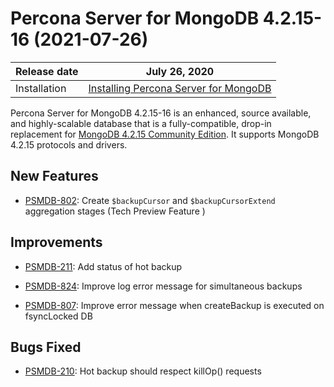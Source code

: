 # Percona Server for MongoDB 4.2.15-16 (2021-07-26)

| Release date | July 26, 2020  |
|------------- | ---------------|
| Installation | [Installing Percona Server for MongoDB](../install/index.md)|



Percona Server for MongoDB 4.2.15-16 is an enhanced, source available, and highly-scalable database that is a
fully-compatible, drop-in replacement for [MongoDB 4.2.15 Community Edition](https://docs.mongodb.com/manual/release-notes/4.2/#4.2.15---jul-13--2021).
It supports MongoDB 4.2.15 protocols and drivers.

## New Features


* [PSMDB-802](https://jira.percona.com/browse/PSMDB-802): Create `$backupCursor` and `$backupCursorExtend` aggregation stages (Tech Preview Feature )

## Improvements


* [PSMDB-211](https://jira.percona.com/browse/PSMDB-211): Add status of hot backup


* [PSMDB-824](https://jira.percona.com/browse/PSMDB-824): Improve log error message for simultaneous backups


* [PSMDB-807](https://jira.percona.com/browse/PSMDB-807): Improve error message when createBackup is executed on fsyncLocked DB

## Bugs Fixed


* [PSMDB-210](https://jira.percona.com/browse/PSMDB-210): Hot backup should respect killOp() requests
